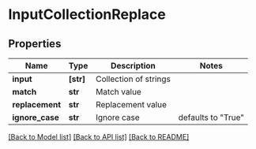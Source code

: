 # InputCollectionReplace

## Properties
Name | Type | Description | Notes
------------ | ------------- | ------------- | -------------
**input** | **[str]** | Collection of strings | 
**match** | **str** | Match value | 
**replacement** | **str** | Replacement value | 
**ignore_case** | **str** | Ignore case | defaults to "True"

[[Back to Model list]](../README.md#documentation-for-models) [[Back to API list]](../README.md#documentation-for-api-endpoints) [[Back to README]](../README.md)


